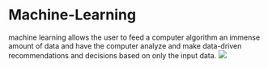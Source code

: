 # Machine-Learning
machine learning allows the user to feed a computer algorithm an immense amount of data and have the computer analyze and make data-driven recommendations and decisions based on only the input data.
![](image\ML_image.PNG)



